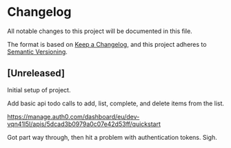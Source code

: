 # Changelog

All notable changes to this project will be documented in this file.

The format is based on [Keep a Changelog](https://keepachangelog.com/en/1.0.0/),
and this project adheres to [Semantic Versioning](https://semver.org/spec/v2.0.0.html).

## [Unreleased]

Initial setup of project.

Add basic api todo calls to add, list, complete, and delete items from the list.

https://manage.auth0.com/dashboard/eu/dev-vqn41l5l/apis/5dcad3b0979a0c07e42d53ff/quickstart

Got part way through, then hit a problem with authentication tokens. Sigh.
